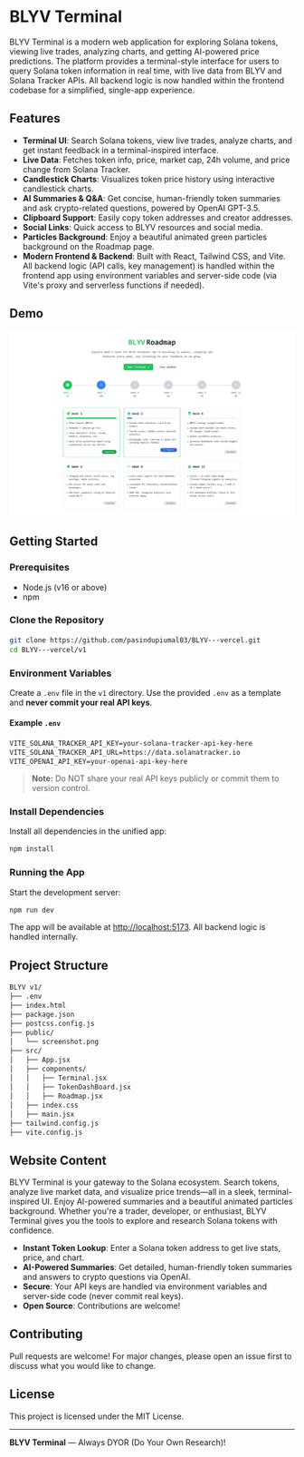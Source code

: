 # BLYV Terminal

BLYV Terminal is a modern web application for exploring Solana tokens, viewing live trades, analyzing charts, and getting AI-powered price predictions. The platform provides a terminal-style interface for users to query Solana token information in real time, with live data from BLYV and Solana Tracker APIs. All backend logic is now handled within the frontend codebase for a simplified, single-app experience.

## Features

- **Terminal UI**: Search Solana tokens, view live trades, analyze charts, and get instant feedback in a terminal-inspired interface.
- **Live Data**: Fetches token info, price, market cap, 24h volume, and price change from Solana Tracker.
- **Candlestick Charts**: Visualizes token price history using interactive candlestick charts.
- **AI Summaries & Q&A**: Get concise, human-friendly token summaries and ask crypto-related questions, powered by OpenAI GPT-3.5.
- **Clipboard Support**: Easily copy token addresses and creator addresses.
- **Social Links**: Quick access to BLYV resources and social media.
- **Particles Background**: Enjoy a beautiful animated green particles background on the Roadmap page.
- **Modern Frontend & Backend**: Built with React, Tailwind CSS, and Vite. All backend logic (API calls, key management) is handled within the frontend app using environment variables and server-side code (via Vite's proxy and serverless functions if needed).

## Demo

![BLYV Terminal Screenshot](v1/public/screenshot.png)

## Getting Started

### Prerequisites
- Node.js (v16 or above)
- npm

### Clone the Repository
```sh
git clone https://github.com/pasindupiumal03/BLYV---vercel.git
cd BLYV---vercel/v1
```

### Environment Variables
Create a `.env` file in the `v1` directory. Use the provided `.env` as a template and **never commit your real API keys**.

#### Example `.env`
```
VITE_SOLANA_TRACKER_API_KEY=your-solana-tracker-api-key-here
VITE_SOLANA_TRACKER_API_URL=https://data.solanatracker.io
VITE_OPENAI_API_KEY=your-openai-api-key-here
```

> **Note:** Do NOT share your real API keys publicly or commit them to version control.

### Install Dependencies
Install all dependencies in the unified app:

```sh
npm install
```

### Running the App
Start the development server:
```sh
npm run dev
```

The app will be available at [http://localhost:5173](http://localhost:5173). All backend logic is handled internally.

## Project Structure
```
BLYV v1/
├── .env
├── index.html
├── package.json
├── postcss.config.js
├── public/
│   └── screenshot.png
├── src/
│   ├── App.jsx
│   ├── components/
│   │   ├── Terminal.jsx
│   │   ├── TokenDashBoard.jsx
│   │   ├── Roadmap.jsx
│   ├── index.css
│   ├── main.jsx
├── tailwind.config.js
├── vite.config.js
```

## Website Content

BLYV Terminal is your gateway to the Solana ecosystem. Search tokens, analyze live market data, and visualize price trends—all in a sleek, terminal-inspired UI. Enjoy AI-powered summaries and a beautiful animated particles background. Whether you're a trader, developer, or enthusiast, BLYV Terminal gives you the tools to explore and research Solana tokens with confidence.

- **Instant Token Lookup**: Enter a Solana token address to get live stats, price, and chart.
- **AI-Powered Summaries**: Get detailed, human-friendly token summaries and answers to crypto questions via OpenAI.
- **Secure**: Your API keys are handled via environment variables and server-side code (never commit real keys).
- **Open Source**: Contributions are welcome!

## Contributing
Pull requests are welcome! For major changes, please open an issue first to discuss what you would like to change.

## License
This project is licensed under the MIT License.

---

**BLYV Terminal** — Always DYOR (Do Your Own Research)!
